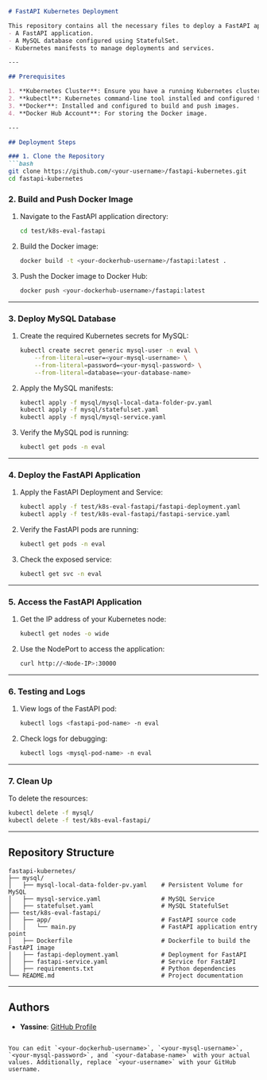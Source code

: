 
```markdown
# FastAPI Kubernetes Deployment

This repository contains all the necessary files to deploy a FastAPI application with MySQL using Kubernetes. The solution includes:
- A FastAPI application.
- A MySQL database configured using StatefulSet.
- Kubernetes manifests to manage deployments and services.

---

## Prerequisites

1. **Kubernetes Cluster**: Ensure you have a running Kubernetes cluster (e.g., Minikube, K3s, or cloud-managed).
2. **kubectl**: Kubernetes command-line tool installed and configured to access your cluster.
3. **Docker**: Installed and configured to build and push images.
4. **Docker Hub Account**: For storing the Docker image.

---

## Deployment Steps

### 1. Clone the Repository
```bash
git clone https://github.com/<your-username>/fastapi-kubernetes.git
cd fastapi-kubernetes
```

### 2. Build and Push Docker Image
1. Navigate to the FastAPI application directory:
   ```bash
   cd test/k8s-eval-fastapi
   ```

2. Build the Docker image:
   ```bash
   docker build -t <your-dockerhub-username>/fastapi:latest .
   ```

3. Push the Docker image to Docker Hub:
   ```bash
   docker push <your-dockerhub-username>/fastapi:latest
   ```

---

### 3. Deploy MySQL Database

1. Create the required Kubernetes secrets for MySQL:
   ```bash
   kubectl create secret generic mysql-user -n eval \
       --from-literal=user=<your-mysql-username> \
       --from-literal=password=<your-mysql-password> \
       --from-literal=database=<your-database-name>
   ```

2. Apply the MySQL manifests:
   ```bash
   kubectl apply -f mysql/mysql-local-data-folder-pv.yaml
   kubectl apply -f mysql/statefulset.yaml
   kubectl apply -f mysql/mysql-service.yaml
   ```

3. Verify the MySQL pod is running:
   ```bash
   kubectl get pods -n eval
   ```

---

### 4. Deploy the FastAPI Application

1. Apply the FastAPI Deployment and Service:
   ```bash
   kubectl apply -f test/k8s-eval-fastapi/fastapi-deployment.yaml
   kubectl apply -f test/k8s-eval-fastapi/fastapi-service.yaml
   ```

2. Verify the FastAPI pods are running:
   ```bash
   kubectl get pods -n eval
   ```

3. Check the exposed service:
   ```bash
   kubectl get svc -n eval
   ```

---

### 5. Access the FastAPI Application

1. Get the IP address of your Kubernetes node:
   ```bash
   kubectl get nodes -o wide
   ```

2. Use the NodePort to access the application:
   ```bash
   curl http://<Node-IP>:30000
   ```

---

### 6. Testing and Logs

1. View logs of the FastAPI pod:
   ```bash
   kubectl logs <fastapi-pod-name> -n eval
   ```

2. Check logs for debugging:
   ```bash
   kubectl logs <mysql-pod-name> -n eval
   ```

---

### 7. Clean Up

To delete the resources:
```bash
kubectl delete -f mysql/
kubectl delete -f test/k8s-eval-fastapi/
```

---

## Repository Structure

```plaintext
fastapi-kubernetes/
├── mysql/
│   ├── mysql-local-data-folder-pv.yaml    # Persistent Volume for MySQL
│   ├── mysql-service.yaml                 # MySQL Service
│   ├── statefulset.yaml                   # MySQL StatefulSet
├── test/k8s-eval-fastapi/
│   ├── app/                               # FastAPI source code
│   │   └── main.py                        # FastAPI application entry point
│   ├── Dockerfile                         # Dockerfile to build the FastAPI image
│   ├── fastapi-deployment.yaml            # Deployment for FastAPI
│   ├── fastapi-service.yaml               # Service for FastAPI
│   ├── requirements.txt                   # Python dependencies
└── README.md                              # Project documentation
```

---

## Authors
- **Yassine**: [GitHub Profile](https://github.com/crazydev-art)
```

You can edit `<your-dockerhub-username>`, `<your-mysql-username>`, `<your-mysql-password>`, and `<your-database-name>` with your actual values. Additionally, replace `<your-username>` with your GitHub username.
